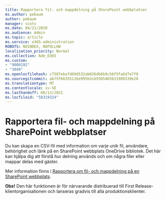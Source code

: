 ```yaml
---
title: Rapportera fil- och mappdelning på SharePoint webbplatser
ms.author: pebaum
author: pebaum
manager: scotv
ms.date: 04/21/2020
ms.audience: Admin
ms.topic: article
ms.service: o365-administration
ROBOTS: NOINDEX, NOFOLLOW
localization_priority: Normal
ms.collection: Adm_O365
ms.custom:
- "9000192"
- "3049"
ms.openlocfilehash: c7587eba7d69d532ab026db6b9c56f5fa6d7e7f8
ms.sourcegitcommit: ab75f66355116e995b3cb5505465b31989339e28
ms.translationtype: MT
ms.contentlocale: sv-SE
ms.lasthandoff: 08/13/2021
ms.locfileid: "58319324"
---
```

# <a name="report-on-file-and-folder-sharing-in-sharepoint-sites"></a>Rapportera fil- och mappdelning på SharePoint webbplatser

Du kan skapa en CSV-fil med information om varje unik fil, användare, behörighet och länk på en SharePoint webbplats OneDrive bibliotek. Det här kan hjälpa dig att förstå hur delning används och om några filer eller mappar delas med gäster.

Mer information finns i [Rapportera om fil- och mappdelning på en SharePoint webbplats](https://docs.microsoft.com/sharepoint/sharing-reports).

**Obs!** Den här funktionen är för närvarande distribuerad till First Release-klientorganisationen och lanseras gradvis till alla produktionsklienter.